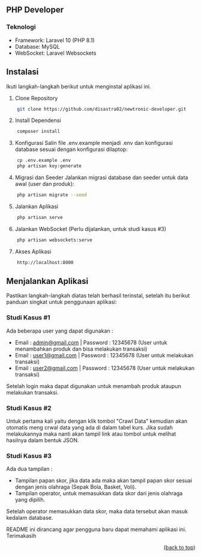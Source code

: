 <a id="readme-top"></a>

## PHP Developer

### Teknologi
- Framework: Laravel 10 (PHP 8.1)
- Database: MySQL
- WebSocket: Laravel Websockets

## Instalasi

Ikuti langkah-langkah berikut untuk menginstal aplikasi ini.

1. Clone Repository
```sh
    git clone https://github.com/disastra02/newtronic-developer.git
```
2. Install Dependensi
```sh
    composer install
```
3. Konfigurasi
Salin file .env.example menjadi .env dan konfigurasi database sesuai dengan konfigurasi dilaptop:
```sh
    cp .env.example .env
    php artisan key:generate
```
4. Migrasi dan Seeder
Jalankan migrasi database dan seeder untuk data awal (user dan produk):
```sh
    php artisan migrate --seed
```
5. Jalankan Aplikasi
```sh
    php artisan serve
```
6. Jalankan WebSocket (Perlu dijalankan, untuk studi kasus #3) 
```sh
    php artisan websockets:serve
```
7. Akses Aplikasi 
```sh
    http://localhost:8000
```

## Menjalankan Aplikasi

Pastikan langkah-langkah diatas telah berhasil terinstal, setelah itu berikut panduan singkat untuk penggunaan aplikasi:

### Studi Kasus #1

Ada beberapa user yang dapat digunakan :
- Email : admin@gmail.com | Password : 12345678 (User untuk menambahkan produk dan bisa melakukan transaksi)
- Email : user1@gmail.com | Password : 12345678 (User untuk melakukan transaksi)
- Email : user2@gmail.com | Password : 12345678 (User untuk melakukan transaksi)

Setelah login maka dapat digunakan untuk menambah produk ataupun melakukan transaksi.

### Studi Kasus #2

Untuk pertama kali yaitu dengan klik tombol "Crawl Data" kemudian akan otomatis meng crwal data yang ada di dalam tabel kurs. Jika sudah melakukannya maka nanti akan tampil link atau tombol untuk melihat hasilnya dalam bentuk JSON.

### Studi Kasus #3

Ada dua tampilan : 
- Tampilan papan skor, jika data ada maka akan tampil papan skor sesuai dengan jenis olahraga (Sepak Bola, Basket, Voli).
- Tampilan operator, untuk memasukkan data skor dari jenis olahraga yang dipilih.

Setelah operator memasukkan data skor, maka data tersebut akan masuk kedalam database.

README ini dirancang agar pengguna baru dapat memahami aplikasi ini. Terimakasih

<p align="right">(<a href="#readme-top">back to top</a>)</p>